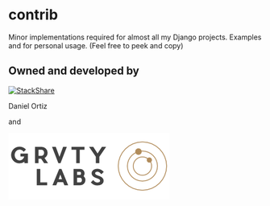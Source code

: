**contrib**
===========

Minor implementations required for almost all my Django projects. Examples and for personal usage. (Feel free to peek and copy)

Owned and developed by
--------

[![StackShare][stack-shield]][stack-tech]

Daniel Ortiz

and

[![GRVTYlabs][logo]](http://www.grvtylabs.com)

[logo]: https://github.com/letops/contrib/blob/master/logo.png?raw=true "GRVTYlabs"
[stack-shield]: http://img.shields.io/badge/tech-stack-0690fa.svg?style=flat
[stack-tech]: http://stackshare.io/letops/grvtylabs
